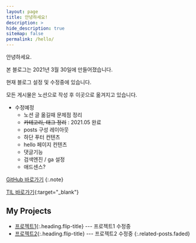 ```yaml
---
layout: page
title: 안녕하세요!
description: >
hide_description: true
sitemap: false
permalink: /hello/
---
```


안녕하세요.

본 블로그는 2021년 3월 30일에 만들어졌습니다.

현재 블로그 설정 및 수정중에 있습니다.

모든 게시물은 노션으로 작성 후 이곳으로 옮겨지고 있습니다.

- 수정예정
  - 노션 글 옮길때 문제점 정리
  - ~~카테고리, 태그 정리~~ : 2021.05 완료
  - posts 구성 레이아웃
  - 하단 푸터 컨텐츠
  - hello 페이지 컨텐츠
  - 댓글기능
  - 검색엔진 / ga 설정
  - 애드센스?

[GitHub 바로가기](https://github.com/kim-eun-ji)
{:.note}

[TIL 바로가기](https://kim-eun-ji.github.io/TIL/){:target="\_blank"}

## My Projects

- [프로젝트1]{:.heading.flip-title} --- 프로젝트1 수정중
- [프로젝트2]{:.heading.flip-title} --- 프로젝트2 수정중
  {:.related-posts.faded}

[프로젝트1]: test.md
[프로젝트2]: test.md
[upgrade]: upgrade.md
[config]: config.md
[basics]: basics.md
[writing]: writing.md
[scripts]: scripts.md
[build]: build.md
[advanced]: advanced.md
[license]: ../LICENSE.md
[notice]: ../NOTICE.md
[changelog]: ../CHANGELOG.md
